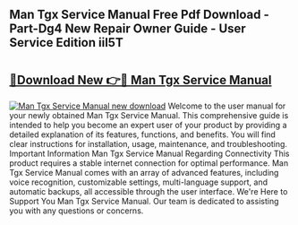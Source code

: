 ## Man Tgx Service Manual Free Pdf Download - Part-Dg4 New Repair Owner Guide - User Service Edition iil5T

# <h2><a href="http://bc89479.oget.top/?id=Man+Tgx+Service+Manual">🔗Download New 👉🔴 Man Tgx Service Manual</a></h2>

[![Man Tgx Service Manual new download](https://i.imgur.com/5g1atiW.png)](http://bc89479.oget.top/?id=Man+Tgx+Service+Manual)
Welcome to the user manual for your newly obtained Man Tgx Service Manual. This comprehensive guide is intended to help you become an expert user of your product by providing a detailed explanation of its features, functions, and benefits. You will find clear instructions for installation, usage, maintenance, and troubleshooting. Important Information Man Tgx Service Manual Regarding Connectivity This product requires a stable internet connection for optimal performance. Man Tgx Service Manual comes with an array of advanced features, including voice recognition, customizable settings, multi-language support, and automatic backups, all accessible through the user interface. We're Here to Support You Man Tgx Service Manual. Our team is dedicated to assisting you with any questions or concerns.
